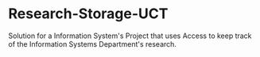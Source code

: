 # Research-Storage-UCT
Solution for a Information System's Project that uses Access to keep track of the Information Systems Department's research.
